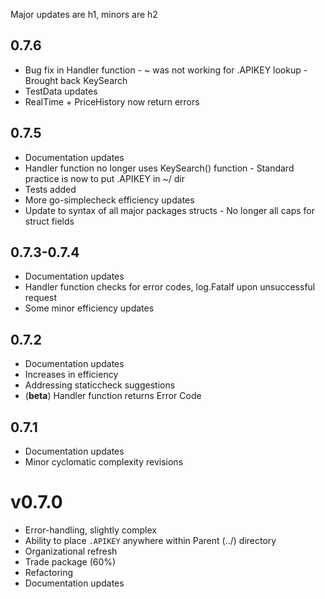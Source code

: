Major updates are h1, minors are h2

## 0.7.6

- Bug fix in Handler function - ~ was not working for .APIKEY lookup - Brought back KeySearch
- TestData updates
- RealTime + PriceHistory now return errors

## 0.7.5

- Documentation updates
- Handler function no longer uses KeySearch() function - Standard practice is now to put .APIKEY in ~/ dir
- Tests added
- More go-simplecheck efficiency updates
- Update to syntax of all major packages structs - No longer all caps for struct fields

## 0.7.3-0.7.4

- Documentation updates
- Handler function checks for error codes, log.Fatalf upon unsuccessful request
- Some minor efficiency updates

## 0.7.2

- Documentation updates
- Increases in efficiency
- Addressing staticcheck suggestions
- (**beta**) Handler function returns Error Code

## 0.7.1

- Documentation updates
- Minor cyclomatic complexity revisions

# v0.7.0

- Error-handling, slightly complex
- Ability to place `.APIKEY` anywhere within Parent (../) directory
- Organizational refresh
- Trade package (60%)
- Refactoring
- Documentation updates